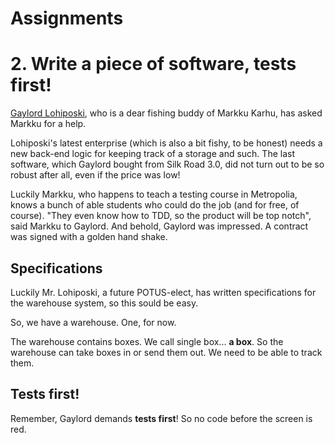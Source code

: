 # Assignments


# 2. Write a piece of software, tests first!

[Gaylord Lohiposki](https://www.linkedin.com/in/gaylord-lohiposki-8852a464), who is a dear fishing buddy of Markku Karhu, has asked Markku for a help.

Lohiposki's latest enterprise (which is also a bit fishy, to be honest) needs a new back-end logic for keeping track of a storage and such. The last software, which Gaylord bought from Silk Road 3.0, did not turn out to be so robust after all, even if the price was low!

Luckily Markku, who happens to teach a testing course in Metropolia, knows a bunch of able students who could do the job (and for free, of course). "They even know how to TDD, so the product will be top notch", said Markku to Gaylord. And behold, Gaylord was impressed. A contract was signed with a golden hand shake.

## Specifications

Luckily Mr. Lohiposki, a future POTUS-elect, has written specifications for the warehouse system, so this sould be easy.

So, we have a warehouse. One, for now.

The warehouse contains boxes. We call single box... **a box**.
So the warehouse can take boxes in or send them out. We need to be able to track them.

## Tests first!

Remember, Gaylord demands **tests first**! So no code before the screen is red.
